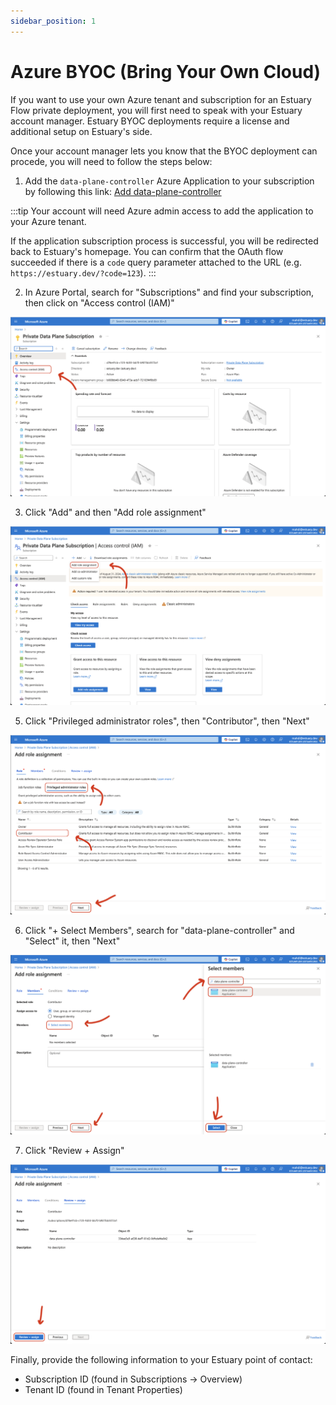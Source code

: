 ```yaml
---
sidebar_position: 1
---
```


# Azure BYOC (Bring Your Own Cloud)

If you want to use your own Azure tenant and subscription for an Estuary Flow private deployment, you will first need to speak with your Estuary account manager. Estuary BYOC deployments require a license and additional setup on Estuary's side.

Once your account manager lets you know that the BYOC deployment can procede, you will need to follow the steps below:

1. Add the `data-plane-controller` Azure Application to your subscription by following this link: [Add data-plane-controller](https://login.microsoftonline.com/common/oauth2/authorize?client_id=76f09062-041b-476e-9c79-1cf8d26fe213&response_type=code&redirect_uri=https%3A%2F%2Feyrcnmuzzyriypdajwdk.supabase.co%2Ffunctions%2Fv1%2Fazure-dpc-oauth)

:::tip
Your account will need Azure admin access to add the application to your Azure tenant.

If the application subscription process is successful, you will be redirected back to Estuary's homepage. You can confirm that the OAuth flow succeeded if there is a `code` query parameter attached to the URL (e.g. `https://estuary.dev/?code=123`).
:::

2. In Azure Portal, search for "Subscriptions" and find your subscription, then click on "Access control (IAM)"

![Subscriptions -> Access control IAM](./azure/step-1.png)

3. Click "Add" and then "Add role assignment"

![Add role assignment](./azure/step-2.png)

5. Click "Privileged administrator roles", then "Contributor", then "Next"

![Privileged administrator roles](./azure/step-3.png)

6. Click "+ Select Members", search for "data-plane-controller" and "Select" it, then "Next"

![Select Members](./azure/step-4.png)

7. Click "Review + Assign"

![Review + Assign](./azure/step-5.png)


Finally, provide the following information to your Estuary point of contact:

 - Subscription ID (found in Subscriptions -> Overview)
 - Tenant ID (found in Tenant Properties)
